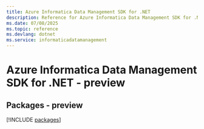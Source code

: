 ```yaml
---
title: Azure Informatica Data Management SDK for .NET
description: Reference for Azure Informatica Data Management SDK for .NET
ms.date: 07/08/2025
ms.topic: reference
ms.devlang: dotnet
ms.service: informaticadatamanagement
---
```

# Azure Informatica Data Management SDK for .NET - preview
## Packages - preview
[!INCLUDE [packages](informatica-data-management-index.md)]
